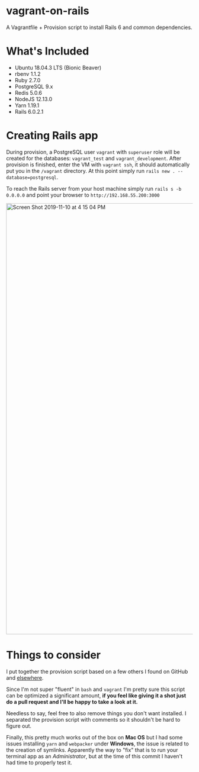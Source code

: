 # vagrant-on-rails
A Vagrantfile + Provision script to install Rails 6 and common dependencies.

# What's Included
- Ubuntu 18.04.3 LTS (Bionic Beaver)
- rbenv 1.1.2
- Ruby 2.7.0
- PostgreSQL 9.x
- Redis 5.0.6
- NodeJS 12.13.0
- Yarn 1.19.1
- Rails 6.0.2.1

# Creating Rails app
During provision, a PostgreSQL user `vagrant` with `superuser` role will be created for the databases: `vagrant_test` and `vagrant_development`. 
After provision is finished, enter the VM with `vagrant ssh`, it should automatically put you in the `/vagrant` directory. At this point simply run `rails new . --database=postgresql`.

To reach the Rails server from your host machine simply run `rails s -b 0.0.0.0` and point your browser to `http://192.168.55.200:3000`

<img width="1165" alt="Screen Shot 2019-11-10 at 4 15 04 PM" src="https://user-images.githubusercontent.com/1434675/72579721-caf84080-388e-11ea-9842-ed772be1fc4c.png">

# Things to consider
I put together the provision script based on a few others I found on GitHub and [elsewhere](https://gorails.com/setup/ubuntu/18.04).

Since I'm not super "fluent" in `bash` and `vagrant` I'm pretty sure this script can be optimized a significant amount, **if you feel like giving it a shot just do a pull request and I'll be happy to take a look at it.**

Needless to say, feel free to also remove things you don't want installed. I separated the provision script with comments so it shouldn't be hard to figure out.

Finally, this pretty much works out of the box on **Mac OS** but I had some issues installing `yarn` and `webpacker` under **Windows**, the issue is related to the creation of symlinks. Apparently the way to "fix" that is to run your terminal app as an *Administrator*, but at the time of this commit I haven't had time to properly test it.
